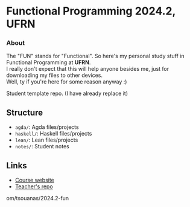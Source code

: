 
# Functional Programming 2024.2, UFRN

### About
The "FUN" stands for "Functional". So here's my personal study stuff in Functional Programming at **UFRN**.  
I really don't expect that this will help anyone besides me, just for downloading my files to other devices.  
Well, ty if you're here for some reason anyway :)


Student template repo.
(I have already replace it)

## Structure

* `agda/`:    Agda files/projects
* `haskell/`: Haskell files/projects
* `lean/`:    Lean files/projects
* `notes/`:   Student notes

## Links

* [Course website][2024.2-fun-site]
* [Teacher's repo][2024.2-fun]

[2024.2-fun-site]: https://tsouanas.org/teaching/fun/2024.2/
[2024.2-fun]:      https://github.com/tsouanas/2024.2-fun
om/tsouanas/2024.2-fun
